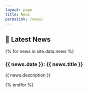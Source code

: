 ```yaml
---
layout: page
title: News
permalink: /news/
---
```


## :mega: Latest News
{% for news in site.data.news %}
### {{ news.date }}: {{ news.title }}

{{ news.description }}

{% endfor %}